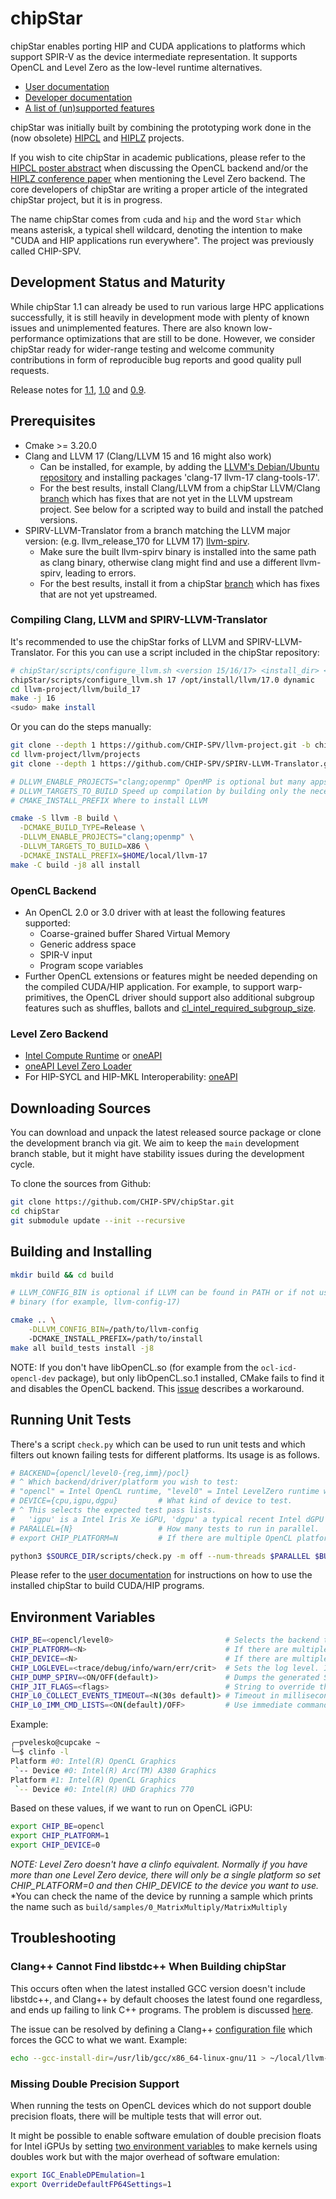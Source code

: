 # chipStar

chipStar enables porting HIP and CUDA applications to platforms which support
SPIR-V as the device intermediate representation. It supports
OpenCL and Level Zero as the low-level runtime alternatives.

* [User documentation](docs/Using.md)
* [Developer documentation](docs/Development.md)
* [A list of (un)supported features](docs/Features.md)

chipStar was initially built by combining the prototyping work done in the (now obsolete) [HIPCL](https://github.com/cpc/hipcl) and
[HIPLZ](https://github.com/jz10/anl-gt-gpu/) projects.

If you wish to cite chipStar in academic publications, please refer to the [HIPCL poster abstract](https://dl.acm.org/doi/10.1145/3388333.3388641) when discussing the OpenCL backend and/or the [HIPLZ conference paper](https://link.springer.com/chapter/10.1007/978-3-031-31209-0_15) when mentioning the Level Zero backend. The core developers of chipStar are writing a proper article of the integrated chipStar project, but it is in progress.

The name chipStar comes from `c`uda and `hip` and the word `Star` which means asterisk, a typical shell wildcard, denoting the intention to make "CUDA and HIP applications run everywhere". The project was previously called CHIP-SPV.

## Development Status and Maturity

While chipStar 1.1 can already be used to run various large HPC applications successfully, it is still heavily in development mode with plenty of known issues and unimplemented features. There are also known low-performance optimizations that are still to be done. However, we consider chipStar ready for wider-range testing and welcome community contributions in form of reproducible bug reports and good quality pull requests.

Release notes for [1.1](docs/release_notes/chipStar_1.1.rst), [1.0](docs/release_notes/chipStar_1.0.rst) and [0.9](docs/release_notes/release-0.9.txt).

## Prerequisites

* Cmake >= 3.20.0
* Clang and LLVM 17 (Clang/LLVM 15 and 16 might also work)
  * Can be installed, for example, by adding the [LLVM's Debian/Ubuntu repository](https://apt.llvm.org/) and installing packages 'clang-17 llvm-17 clang-tools-17'.
  * For the best results, install Clang/LLVM from a chipStar LLVM/Clang [branch](https://github.com/CHIP-SPV/llvm-project/tree/chipStar-llvm-17) which has fixes that are not yet in the LLVM upstream project. See below for a scripted way to build and install the patched versions.
* SPIRV-LLVM-Translator from a branch matching the LLVM major version:
  (e.g. llvm\_release\_170 for LLVM 17)
  [llvm-spirv](https://github.com/KhronosGroup/SPIRV-LLVM-Translator).
  * Make sure the built llvm-spirv binary is installed into the same path as clang binary, otherwise clang might find and use a different llvm-spirv, leading to errors.
  * For the best results, install it from a chipStar [branch](https://github.com/CHIP-SPV/SPIRV-LLVM-Translator/tree/chipStar-llvm-17) which has fixes that are not yet upstreamed.

### Compiling Clang, LLVM and SPIRV-LLVM-Translator

It's recommended to use the chipStar forks of LLVM and SPIRV-LLVM-Translator.
For this you can use a script included in the chipStar repository:

```bash
# chipStar/scripts/configure_llvm.sh <version 15/16/17> <install_dir> <static/dynamic>
chipStar/scripts/configure_llvm.sh 17 /opt/install/llvm/17.0 dynamic
cd llvm-project/llvm/build_17
make -j 16
<sudo> make install
```

Or you can do the steps manually:

```bash
git clone --depth 1 https://github.com/CHIP-SPV/llvm-project.git -b chipStar-llvm-17
cd llvm-project/llvm/projects
git clone --depth 1 https://github.com/CHIP-SPV/SPIRV-LLVM-Translator.git -b chipStar-llvm-17

# DLLVM_ENABLE_PROJECTS="clang;openmp" OpenMP is optional but many apps use it
# DLLVM_TARGETS_TO_BUILD Speed up compilation by building only the necessary CPU host target
# CMAKE_INSTALL_PREFIX Where to install LLVM

cmake -S llvm -B build \
  -DCMAKE_BUILD_TYPE=Release \
  -DLLVM_ENABLE_PROJECTS="clang;openmp" \
  -DLLVM_TARGETS_TO_BUILD=X86 \
  -DCMAKE_INSTALL_PREFIX=$HOME/local/llvm-17
make -C build -j8 all install
```

### OpenCL Backend

  * An OpenCL 2.0 or 3.0 driver with at least the following features supported:
    * Coarse-grained buffer Shared Virtual Memory
    * Generic address space
    * SPIR-V input
    * Program scope variables
  * Further OpenCL extensions or features might be needed depending on the compiled CUDA/HIP application. For example, to support warp-primitives, the OpenCL driver should support also additional subgroup features such as shuffles, ballots and [cl_intel_required_subgroup_size]( https://registry.khronos.org/OpenCL/extensions/intel/cl_intel_required_subgroup_size.html).

### Level Zero Backend

  * [Intel Compute Runtime](https://github.com/intel/compute-runtime) or [oneAPI](https://www.intel.com/content/www/us/en/developer/tools/oneapi/base-toolkit-download.html)
  * [oneAPI Level Zero Loader](https://github.com/oneapi-src/level-zero/releases)
* For HIP-SYCL and HIP-MKL Interoperability: [oneAPI](https://www.intel.com/content/www/us/en/developer/tools/oneapi/base-toolkit-download.html)

## Downloading Sources

You can download and unpack the latest released source package or clone the development branch via git. We aim to keep the `main` development branch stable, but it might have stability issues during the development cycle.

To clone the sources from Github:

```bash
git clone https://github.com/CHIP-SPV/chipStar.git
cd chipStar
git submodule update --init --recursive
```

## Building and Installing

```bash
mkdir build && cd build

# LLVM_CONFIG_BIN is optional if LLVM can be found in PATH or if not using a version-sufficed
# binary (for example, llvm-config-17)

cmake .. \
    -DLLVM_CONFIG_BIN=/path/to/llvm-config
    -DCMAKE_INSTALL_PREFIX=/path/to/install
make all build_tests install -j8
```

NOTE: If you don't have libOpenCL.so (for example from the `ocl-icd-opencl-dev` package), but only libOpenCL.so.1 installed, CMake fails to find it and disables the OpenCL backend. This [issue](https://github.com/CHIP-SPV/chipStar/issues/542) describes a workaround.

## Running Unit Tests

There's a script `check.py` which can be used to run unit tests and which filters out known failing tests for different platforms. Its usage is as follows.

```bash
# BACKEND={opencl/level0-{reg,imm}/pocl}
# ^ Which backend/driver/platform you wish to test:
# "opencl" = Intel OpenCL runtime, "level0" = Intel LevelZero runtime with regular command lists (reg) or immediate command lists (imm), "pocl" = PoCL OpenCL runtime
# DEVICE={cpu,igpu,dgpu}         # What kind of device to test.
# ^ This selects the expected test pass lists.
#   'igpu' is a Intel Iris Xe iGPU, 'dgpu' a typical recent Intel dGPU such as Data Center GPU Max series or an Arc.
# PARALLEL={N}                   # How many tests to run in parallel.
# export CHIP_PLATFORM=N         # If there are multiple OpenCL platforms present on the system, selects which one to use

python3 $SOURCE_DIR/scripts/check.py -m off --num-threads $PARALLEL $BUILD_DIR $DEVICE $BACKEND
```

Please refer to the [user documentation](docs/Using.md) for instructions on how to use the installed chipStar to build CUDA/HIP programs.

## Environment Variables

```bash
CHIP_BE=<opencl/level0>                         # Selects the backend to use. If both Level Zero and OpenCL are available, Level Zero is used by default
CHIP_PLATFORM=<N>                               # If there are multiple platforms present on the system, selects which one to use. Defaults to 0
CHIP_DEVICE=<N>                                 # If there are multiple devices present on the system, selects which one to use. Defaults to 0
CHIP_LOGLEVEL=<trace/debug/info/warn/err/crit>  # Sets the log level. If compiled in RELEASE, only err/crit are available
CHIP_DUMP_SPIRV=<ON/OFF(default)>               # Dumps the generated SPIR-V code to a file
CHIP_JIT_FLAGS=<flags>                          # String to override the default JIT flags. Defaults to -x spir -cl-kernel-arg-info -cl-std=CL3.0
CHIP_L0_COLLECT_EVENTS_TIMEOUT=<N(30s default)> # Timeout in milliseconds for collecting Level Zero events
CHIP_L0_IMM_CMD_LISTS=<ON(default)/OFF>         # Use immediate command lists in Level Zero
```

Example:
```bash
╭─pvelesko@cupcake ~
╰─$ clinfo -l
Platform #0: Intel(R) OpenCL Graphics
 `-- Device #0: Intel(R) Arc(TM) A380 Graphics
Platform #1: Intel(R) OpenCL Graphics
 `-- Device #0: Intel(R) UHD Graphics 770
```

Based on these values, if we want to run on OpenCL iGPU:
```bash
export CHIP_BE=opencl
export CHIP_PLATFORM=1
export CHIP_DEVICE=0
```

*NOTE: Level Zero doesn't have a clinfo equivalent. Normally if you have more than one Level Zero device, there will only be a single platform so set CHIP_PLATFORM=0 and then CHIP_DEVICE to the device you want to use.*
*You can check the name of the device by running a sample which prints the name such as `build/samples/0_MatrixMultiply/MatrixMultiply`

## Troubleshooting

### Clang++ Cannot Find libstdc++ When Building chipStar

This occurs often when the latest installed GCC version doesn't include libstdc++, and Clang++ by default chooses the latest found one regardless, and ends up failing to link C++ programs. The problem is discussed [here](https://discourse.llvm.org/t/add-gcc-install-dir-deprecate-gcc-toolchain-and-remove-gcc-install-prefix/65091/14).

The issue can be resolved by defining a Clang++ [configuration file](https://clang.llvm.org/docs/UsersManual.html#configuration-files) which forces the GCC to what we want. Example:

```bash
echo --gcc-install-dir=/usr/lib/gcc/x86_64-linux-gnu/11 > ~/local/llvm-17/bin/x86_64-unknown-linux-gnu-clang++.cfg
```

### Missing Double Precision Support

When running the tests on OpenCL devices which do not support double precision floats,
there will be multiple tests that will error out.

It might be possible to enable software emulation of double precision floats for
Intel iGPUs by setting [two environment variables](https://github.com/intel/compute-runtime/blob/master/opencl/doc/FAQ.md#feature-double-precision-emulation-fp64) to make kernels using doubles work but with the major
overhead of software emulation:

```bash
export IGC_EnableDPEmulation=1
export OverrideDefaultFP64Settings=1
```

